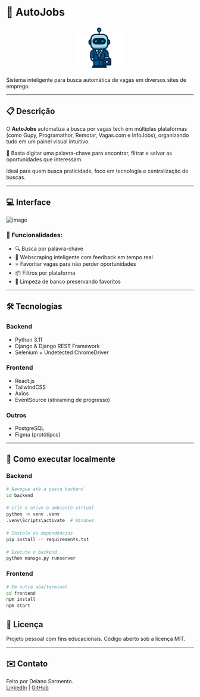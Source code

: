 # 🤖 AutoJobs

<p align="center">
  <img src="frontend/public/robot-icon.png" alt="AutoJobs logo" width="120"/>
</p>

Sistema inteligente para busca automática de vagas em diversos sites de emprego.

---

## 📋 Descrição

O **AutoJobs** automatiza a busca por vagas tech em múltiplas plataformas (como Gupy, Programathor, Remotar, Vagas.com e InfoJobs), organizando tudo em um painel visual intuitivo.

🔎 Basta digitar uma palavra-chave para encontrar, filtrar e salvar as oportunidades que interessam.

Ideal para quem busca praticidade, foco em tecnologia e centralização de buscas.

---

## 💻 Interface

![image](https://github.com/user-attachments/assets/cd9922e6-ec13-4132-b552-02c02142e3a7)


### 🎯 Funcionalidades:
- 🔍 Busca por palavra-chave
- 🧠 Webscraping inteligente com feedback em tempo real
- ⭐ Favoritar vagas para não perder oportunidades
- 📦 Filtros por plataforma
- 🧹 Limpeza de banco preservando favoritos

---

## 🛠️ Tecnologias

### Backend
- Python 3.11
- Django & Django REST Framework
- Selenium + Undetected ChromeDriver

### Frontend
- React.js
- TailwindCSS
- Axios
- EventSource (streaming de progresso)

### Outros
- PostgreSQL
- Figma (protótipos)

---

## 🚀 Como executar localmente

### Backend
```bash
# Navegue até a pasta backend
cd backend

# Crie e ative o ambiente virtual
python -m venv .venv
.venv\Scripts\activate  # Windows

# Instale as dependências
pip install -r requirements.txt

# Execute o backend
python manage.py runserver
```

### Frontend
```bash
# Em outra aba/terminal
cd frontend
npm install
npm start
```

## 📄 Licença
Projeto pessoal com fins educacionais. Código aberto sob a licença MIT.

---

## ✉️ Contato

Feito por Delano Sarmento.  
[LinkedIn](https://www.linkedin.com/in/delanosarmento/) | [GitHub](https://github.com/SarmentoDelano)
